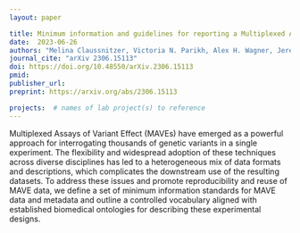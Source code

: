 ```yaml
---
layout: paper

title: Minimum information and guidelines for reporting a Multiplexed Assay of Variant Effect
date:  2023-06-26
authors: "Melina Claussnitzer, Victoria N. Parikh, Alex H. Wagner, Jeremy A. Arbesfeld, Carol J. Bult, Helen V. Firth, Lara A. Muffley, Alex N. Nguyen Ba, Kevin Riehle, Frederick P. Roth, Daniel Tabet, Benedetta Bolognesi, Andrew M. Glazer, Alan F. Rubin"
journal_cite: "arXiv 2306.15113"
doi: https://doi.org/10.48550/arXiv.2306.15113
pmid:
publisher_url:
preprint: https://arxiv.org/abs/2306.15113

projects:  # names of lab project(s) to reference
---
```

Multiplexed Assays of Variant Effect (MAVEs) have emerged as a powerful approach for interrogating thousands of genetic variants in a single experiment. The flexibility and widespread adoption of these techniques across diverse disciplines has led to a heterogeneous mix of data formats and descriptions, which complicates the downstream use of the resulting datasets. To address these issues and promote reproducibility and reuse of MAVE data, we define a set of minimum information standards for MAVE data and metadata and outline a controlled vocabulary aligned with established biomedical ontologies for describing these experimental designs.
